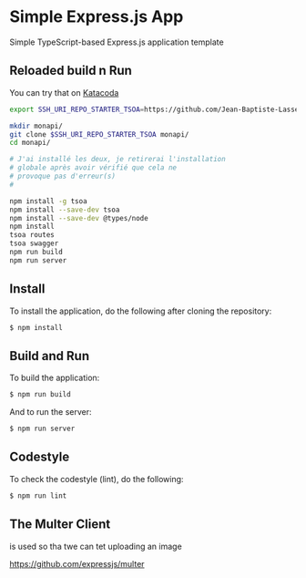 # Simple Express.js App

Simple TypeScript-based Express.js application template

## Reloaded build n Run

You can try that on [Katacoda](https://www.katacoda.com/courses/nodejs/playground)

```bash
export SSH_URI_REPO_STARTER_TSOA=https://github.com/Jean-Baptiste-Lasselle/tsoa-upload-download

mkdir monapi/
git clone $SSH_URI_REPO_STARTER_TSOA monapi/
cd monapi/

# J'ai installé les deux, je retirerai l'installation
# globale après avoir vérifié que cela ne
# provoque pas d'erreur(s)
#

npm install -g tsoa
npm install --save-dev tsoa
npm install --save-dev @types/node
npm install
tsoa routes
tsoa swagger
npm run build
npm run server
```
## Install
To install the application, do the following after cloning the repository:
```bash
$ npm install
```

## Build and Run
To build the application:
```bash
$ npm run build
```

And to run the server:
```bash
$ npm run server
```

## Codestyle
To check the codestyle (lint), do the following:
```bash
$ npm run lint
```


## The Multer Client

is used so tha twe can tet uploading an image

https://github.com/expressjs/multer
